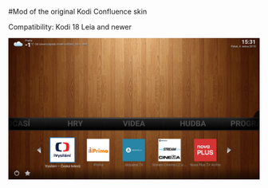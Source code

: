 #Mod of the original Kodi Confluence skin

Compatibility: Kodi 18 Leia and newer

![Home](screenshots/home.png)
